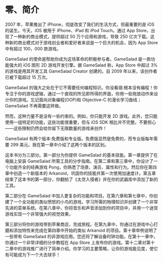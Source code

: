 # 零、简介

2007 年，苹果推出了 iPhone，彻底改变了我们的生活方式，但最重要的是 iOS 的诞生。今天，iOS 被用于 iPhone、iPad 和 iPod Touch。通过 App Store，出现了一种新的商业模式，提供超过 50 万个应用和游戏，导致 250 亿次下载。这种新的商业模式对于游戏创业者和爱好者来说是一个巨大的机会，因为 App Store 中有超过 100，000 款游戏。

GameSalad 的使命是帮助你成为这场革命的积极参与者。GameSalad 是一款功能强大的 iOS 图形 2D 游戏开发引擎。据 GameSalad 称，App Store 中超过 3%的游戏是用其开发工具 GameSalad Creator 创建的。自 2009 年以来，该创作者已被下载超过 15 万次。

GameSalad 的强大之处在于它不需要任何编程知识。你没看错:根本没有编程！你专注于你的游戏逻辑，通过一个直观的所见即所得的界面，你用一些拖放动作来设计你的游戏。忘记面向对象编程(OOP)和 Objective-C 的漫长学习曲线；GameSalad 不再需要这样做。

然而，这种力量不是没有一些约束的。例如，你只能开发 2D 游戏。此外，您只能使用一组特定的功能，这些功能很重要，但与 iOS SDK 相比并不完整。不要担心——这些限制仍然会给你留下无限数量的游戏来创作！

GameSalad 有两个版本:免费版和专业版。免费版显然是免费的，而专业版每年需要 299 美元。我在第一章中介绍了这两个版本的区别。

这本书分为三部分。第一部分为你提供 GameSalad 的基本技能。第一章提供了在电脑上安装 GameSalad 所需工具的分步指南。在第二章和第三章中，你设计了一个功能齐全的经典游戏 Pong，你熟悉了场景、演员、属性和行为。然后你在第四章中创造一个新版本的 Arkanoid，巩固你的技能并第一次使用加速度计。第五章结束了这本书的第一部分，你翻拍了《太空入侵者》并在你的武器库中添加了新的工具。

第二部分在 GameSalad 中加入更复杂的功能和项目。在第六章和第七章中，你创建了一个全功能的类似愤怒的小鸟的游戏，学习所需的物理知识并创建了一个非常先进的菜单系统。在第八章中，你将音乐和声音添加到你的项目中，并用一个迷宫游戏实现一个非常强大的视觉效果。

第三部分将你的游戏带到苹果商店，完成旅程。在第九章中，你通过在游戏中心打磨和添加特性来完成在第四章中开始的类似 Arkanoid 的项目。第十章举例说明了一些带有 GameSalad 的非游戏应用。您还将了解设备时钟功能。在第十一章中，你通过一个非常详细的分步教程在 App Store 上发布你的游戏。第十二章对第十二章中的游戏推广进行了简单介绍。你学习的主要策略，让你的游戏能见度，使它有可能成为下一个大击球手！